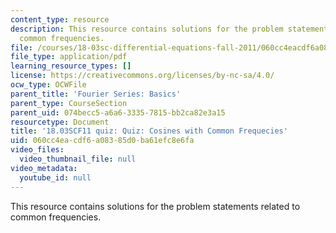 ```yaml
---
content_type: resource
description: This resource contains solutions for the problem statements related to
  common frequencies.
file: /courses/18-03sc-differential-equations-fall-2011/060cc4eacdf6a08385d0ba61efc8e6fa_MIT18_03SCF11_s21_3quiza.pdf
file_type: application/pdf
learning_resource_types: []
license: https://creativecommons.org/licenses/by-nc-sa/4.0/
ocw_type: OCWFile
parent_title: 'Fourier Series: Basics'
parent_type: CourseSection
parent_uid: 074becc5-a6a6-3335-7815-bb2ca82e3a15
resourcetype: Document
title: '18.03SCF11 quiz: Quiz: Cosines with Common Frequecies'
uid: 060cc4ea-cdf6-a083-85d0-ba61efc8e6fa
video_files:
  video_thumbnail_file: null
video_metadata:
  youtube_id: null
---
```

This resource contains solutions for the problem statements related to common frequencies.